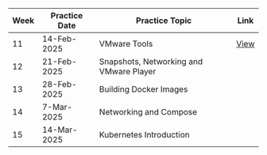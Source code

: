 | Week | Practice Date | Practice Topic                         | Link  |
|------|---------------|----------------------------------------|-------|
| 11   | 14-Feb-2025   | VMware Tools                           | [View](/Week%2011%20-%20Virtualization%20with%20ESXi/) |
| 12   | 21-Feb-2025   | Snapshots, Networking and VMware Player|  |
| 13   | 28-Feb-2025   | Building Docker Images                 |  |
| 14   | 7-Mar-2025    | Networking and Compose                 |  |
| 15   | 14-Mar-2025   | Kubernetes Introduction                |  |